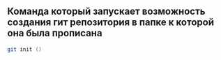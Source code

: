 ## Команда который запускает возможность создания гит репозитория в папке к которой она была прописана 

```zsh terminal
git init ()
```
